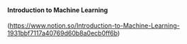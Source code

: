 #### Introduction to Machine Learning

(https://www.notion.so/Introduction-to-Machine-Learning-1931bbf7117a40769d60b8a0ecb0ff6b)